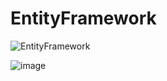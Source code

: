 # EntityFramework

![EntityFramework](https://github.com/VladHardAndSoftWare/EntityFramework/assets/42782084/76f0a711-38e8-4109-937b-d192f252ea7f)

![image](https://github.com/VladHardAndSoftWare/EntityFramework/assets/42782084/e90fa040-6845-4bae-93fc-b8483af9b4d3)

